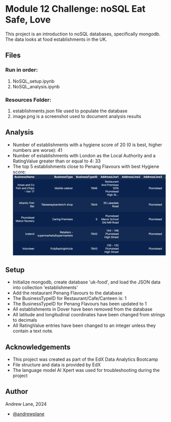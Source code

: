 # Module 12 Challenge: noSQL Eat Safe, Love

This project is an introduction to noSQL databases, specifically mongodb. The data looks at food establishments in the UK. 

## Files

### Run in order:
1. NoSQL_setup.ipynb
1. NoSQL_analysis.ipynb

### Resources Folder:
1. establishments.json file used to populate the database
1. image.png is a screenshot used to document analysis results

## Analysis

- Number of establishments with a hygiene score of 20 (0 is best, higher numbers are worse): 41
- Number of establishments with London as the Local Authority and a RatingValue greater than or equal to 4: 33
- The top 5 establishments close to Penang Flavours with best Hygiene score:
![alt text](Resources/image.png)

## Setup

- Initialize mongodb, create database 'uk-food', and load the JSON data into collection 'establishments'
- Add the restaurant Penang Flavours to the database
- The BusinessTypeID for Restaurant/Cafe/Canteen is: 1
- The BusinessTypeID for Penang Flavours has been updated to 1
- All establishments in Dover have been removed from the database
- All latitude and longitudinal coordinates have been changed from strings to decimals
- All RatingValue entries have been changed to an integer unless they contain a text note.

## Acknowledgements

 - This project was created as part of the EdX Data Analytics Bootcamp
 - File structure and data is provided by EdX
 - The language model AI Xpert was used for troubleshooting during the project

## Author

Andrew Lane, 2024
- [@andrewplane](https://github.com/andrewplane)

